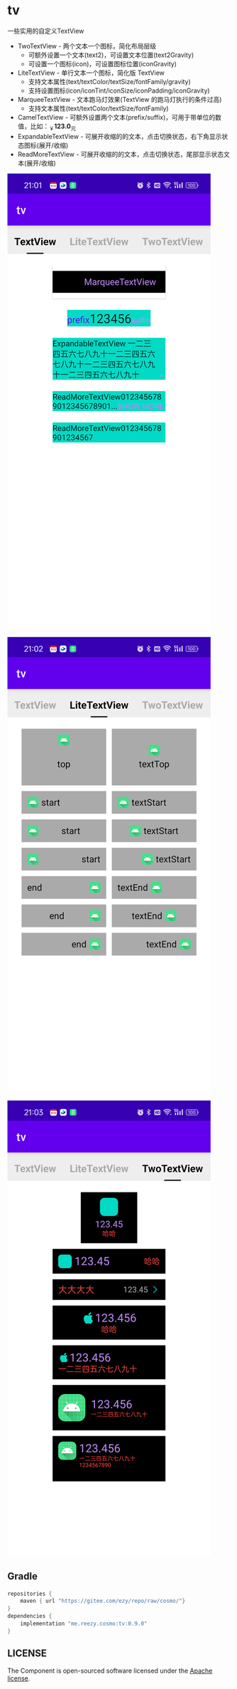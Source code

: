 # tv

一些实用的自定义TextView

- TwoTextView - 两个文本一个图标，简化布局层级
  - 可额外设置一个文本(text2)，可设置文本位置(text2Gravity)
  - 可设置一个图标(icon)，可设置图标位置(iconGravity)
- LiteTextView - 单行文本一个图标，简化版 TextView 
  - 支持文本属性(text/textColor/textSize/fontFamily/gravity)
  - 支持设置图标(icon/iconTint/iconSize/iconPadding/iconGravity) 
- MarqueeTextView - 文本跑马灯效果(TextView 的跑马灯执行的条件过高)
  - 支持文本属性(text/textColor/textSize/fontFamily)
- CamelTextView - 可额外设置两个文本(prefix/suffix)，可用于带单位的数值，比如：<sub>￥</sub><b>123.0</b><sub>元</sub>
- ExpandableTextView - 可展开收缩的的文本，点击切换状态，右下角显示状态图标(展开/收缩)
- ReadMoreTextView - 可展开收缩的的文本，点击切换状态，尾部显示状态文本(展开/收缩) 

 
![TextView](screenshot_1.png)

![LiteTextView](screenshot_2.png)

![TwoTextView](screenshot_3.png)

## Gradle

``` groovy
repositories {
    maven { url "https://gitee.com/ezy/repo/raw/cosmo/"}
}
dependencies {
    implementation "me.reezy.cosmo:tv:0.9.0"
}
```

## LICENSE

The Component is open-sourced software licensed under the [Apache license](LICENSE).